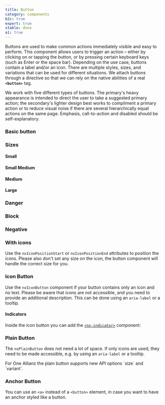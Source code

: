 ```yaml
---
title: Button
category: components
b2c: true
expert: true
stable: done
a1: true
---
```


Buttons are used to make common actions immediately visible and easy to perform. This component allows users to trigger an action – either by clicking on or tapping the button, or by pressing certain keyboard keys (such as Enter or the space bar). Depending on the use case, buttons contain a label and/or an icon. There are multiple styles, sizes, and variations that can be used for different situations. We attach buttons through a directive so that we can rely on the native abilities of a real **`<button>`** tag.

We work with five different types of buttons. The primary's heavy appearance is intended to direct the user to take a suggested primary action; the secondary's lighter design best works to compliment a primary action or to reduce visual noise if there are several hierarchically equal actions on the same page. Emphasis, call-to-action and disabled should be self-explanatory.

### Basic button

<!-- example(button) -->

### Sizes

#### Small

<!-- example(button-small) -->

#### Small Medium

<!-- example(button-small-medium) -->

#### Medium

<!-- example(button-medium) -->

#### Large

<!-- example(button-large) -->

### Danger

<!-- example(button-danger) -->

### Block

<!-- example(button-block) -->

### Negative

<!-- example(button-negative) -->

### With icons

Use the `nxIconPositionStart` or `nxIconPositionEnd` attributes to position the icons. Please also don't set any size on the icon, the button component will handle the correct size for you.

<!-- example(button-with-icon) -->

### Icon Button

Use the `nxIconButton` component if your button contains only an icon and no text. Please be aware that icons are not accessible, and you need to provide an additional description. This can be done using an `aria-label` or a tooltip.

<!-- example(button-icon) -->

#### Indicators

Inside the icon button you can add the [`<nx-indicator>`](./documentation/indicator/overview) component:

<!-- example(button-icon-indicator) -->

### Plain Button

The `nxPlainButton` does not need a lot of space. If only icons are used, they need to be made accessible, e.g. by using an `aria-label` or a tooltip.

<!-- example(button-plain) -->

<div class="docs-a1">
For One Allianz the plain button supports new API options `size` and `variant`.

<!-- example(button-plain-a1) -->
</div>

### Anchor Button

You can use an `<a>` instead of a `<button>` element, in case you want to have an anchor styled like a button.

<!-- example(anchor-button) -->
